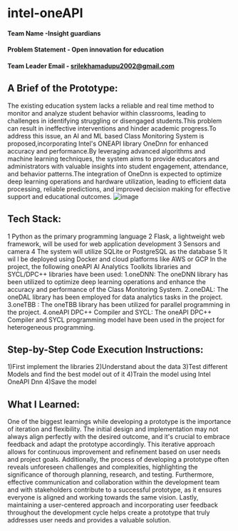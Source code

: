 # intel-oneAPI

#### Team Name -Insight guardians
#### Problem Statement - Open innovation for education
#### Team Leader Email - srilekhamadupu2002@gmail.com

## A Brief of the Prototype:
The existing education system lacks a reliable and real time method to monitor and analyze student behavior within classrooms, leading to challenges in identifying
struggling or disengaged students.This problem can result in ineffective interventions and hinder academic progress.To address this issue, an AI and ML based Class Monitoring System is proposed,incorporating Intel's ONEAPI library OneDnn for enhanced accuracy and performance.By leveraging advanced algorithms and machine learning techniques, the system aims to provide educators and administrators with valuable insights into student engagement, attendance, and behavior patterns.The integration of OneDnn is expected to optimize deep learning operations and hardware utilization, leading to efficient data processing, reliable predictions, and improved decision making for effective support and educational outcomes.
![image](https://user-images.githubusercontent.com/113164986/236693051-0563428f-9916-4536-bb30-9d0f05f7f9de.png)

## Tech Stack: 
   1 Python as the primary programming language
   2 Flask, a lightweight web framework, will be used for web application development
   3 Sensors and camera
   4 The system will utilize SQLite or PostgreSQL as the database
   5 It wil l be deployed using Docker and cloud platforms like AWS or GCP
In the project, the following oneAPI AI Analytics Toolkits libraries and SYCL/DPC++ libraries have been used:
1.oneDNN: The oneDNN library has been utilized to optimize deep learning operations and enhance the accuracy and performance of the Class Monitoring System.
2.oneDAL: The oneDAL library has been employed for data analytics tasks in the project.
3.oneTBB : The oneTBB library has been utilized for parallel programming in the project.
4.oneAPI DPC++ Compiler and SYCL: The oneAPI DPC++ Compiler and SYCL programming model have been used in the project for heterogeneous programming.
## Step-by-Step Code Execution Instructions:
1)First implement the libraries
2)Understand about the data
3)Test different Models and find the best model out of it
4)Train the model using Intel OneAPI Dnn
4)Save the model
  
## What I Learned:
One of the biggest learnings while developing a prototype is the importance of iteration and flexibility. The initial design and implementation may not always align perfectly with the desired outcome, and it's crucial to embrace feedback and adapt the prototype accordingly. This iterative approach allows for continuous improvement and refinement based on user needs and project goals. Additionally, the process of developing a prototype often reveals unforeseen challenges and complexities, highlighting the significance of thorough planning, research, and testing. Furthermore, effective communication and collaboration within the development team and with stakeholders contribute to a successful prototype, as it ensures everyone is aligned and working towards the same vision. Lastly, maintaining a user-centered approach and incorporating user feedback throughout the development cycle helps create a prototype that truly addresses user needs and provides a valuable solution.
